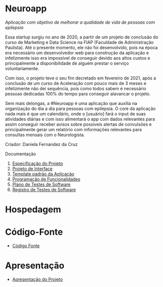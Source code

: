 # Neuroapp

*Aplicação com objetivo de melhorar a qualidade de vida de pessoas com epilepsia*

Essa startup surgiu no ano de 2020, a partir de um projeto de conclusão do curso de Marketing e Data Science na FIAP (Faculdade de Administração Paulista). Até o presente momento, ele não foi desenvolvido, pois na época era necessário um desenvolvedor web para construção da aplicação e infelizmente isso era impossível de conseguir devido aos altos custos e principalmente a disponibilidade de alguém prestar o serviço voluntariamente. 

Com isso, o projeto teve o seu fim decretado em fevereiro de 2021, após a conclusão de um curso de Aceleração com pouco mais de 3 meses e infelizmente não dei sequência, pois como todos sabem é necessário pessoas dedicadas 100% do tempo para conseguir alavancar o projeto.

Sem mais delongas, a #Neuroapp é uma aplicação que auxilia na organização do dia a dia para pessoas com epilepsia. O core da aplicação nada mais é que um calendário, onde o [usuário] fará o input de suas atividades diárias e com isso alimentará o app com dados relevantes para assim conseguir receber avisos sobre possíveis alertas de convulsões e principalmente gerar um relatório com informações relevantes para consultas mensais com o Neurologista.

Criador: Daniela Fernandez da Cruz

Documentação

<ol>
<li><a href="Especificação do Projeto"> Especificação do Projeto</a></li>
<li><a href="Projeto de Interface.md"> Projeto de Interface</a></li>
<li><a href="Template da Aplicação.md"> Template padrão da Aplicação</a></li>
<li><a href="Programação de Funcionalidades.md"> Programação de Funcionalidades</a></li>
<li><a href="Plano de Testes de Software.md"> Plano de Testes de Software</a></li>
<li><a href="Registro de Testes de Software.md"> Registro de Testes de Software</a></li>
</ol>

# Hospedagem


# Código-Fonte

* <a href="codigo-fonte/README.md">Código Fonte</a>

# Apresentação

* <a href="apresentacao/README.md">Apresentação do Projeto</a>
